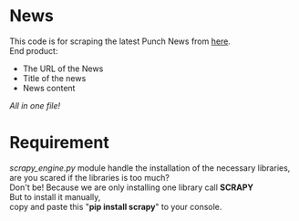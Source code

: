 # News
This code is for scraping the latest Punch News from <a href='http://punch.com/'>here</a>.
<br />
End product:
- The URL of the News
- Title of the news
- News content

*All in one file!*

# Requirement
*scrapy_engine.py* module handle the installation of the necessary libraries,
are you scared if the libraries is too much? <br />
Don't be!
Because we are only installing one library call **SCRAPY** <br />
But to install it manually,<br />
copy and paste this "**pip install scrapy**" to your console.
